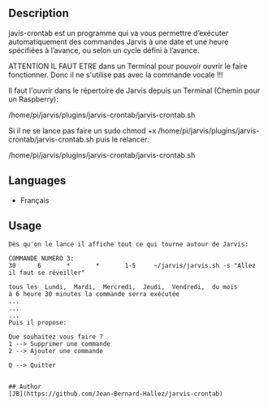 <!---
IMPORTANT
=========
This README.md is displayed in the WebStore as well as within Jarvis app
Please do not change the structure of this file
Fill-in Description, Usage & Author sections
Make sure to rename the [en] folder into the language code your plugin is written in (ex: fr, es, de, it...)
For multi-language plugin:
- clone the language directory and translate commands/functions.sh
- optionally write the Description / Usage sections in several languages
-->
## Description

javis-crontab est un programme qui va vous permettre d’exécuter automatiquement des commandes Jarvis à une date et une heure spécifiées à l’avance, ou selon un cycle défini à l’avance.

ATTENTION IL FAUT ETRE dans un Terminal pour pouvoir ouvrir le faire fonctionner. 
Donc il ne s'utilise pas avec la commande vocale !!!

Il faut l'ouvrir dans le répertoire de Jarvis depuis un Terminal (Chemin pour un Raspberry):

/home/pi/jarvis/plugins/jarvis-crontab/jarvis-crontab.sh

Si il ne se lance pas faire un
sudo chmod +x  /home/pi/jarvis/plugins/jarvis-crontab/jarvis-crontab.sh
puis le relancer:
 
/home/pi/jarvis/plugins/jarvis-crontab/jarvis-crontab.sh


## Languages

* Français

## Usage
```
Dès qu'on le lance il affiche tout ce qui tourne autour de Jarvis:

COMMANDE NUMERO 3:
30      6       *       *       1-5     ~/jarvis/jarvis.sh -s "Allez il faut se réveiller"

tous les  Lundi,  Mardi,  Mercredi,  Jeudi,  Vendredi,  du mois
à 6 heure 30 minutes la commande serra exécutée
...
...
...
Puis il propose:

Que souhaitez vous faire ?
1 --> Supprimer une commande
2 --> Ajouter une commande

Q --> Quitter


## Author
[JB](https://github.com/Jean-Bernard-Hallez/jarvis-crontab)
